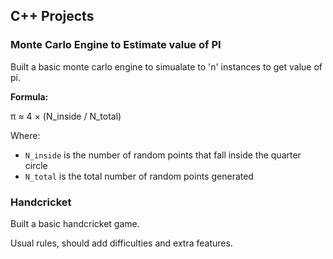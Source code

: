## C++ Projects

### Monte Carlo Engine to Estimate value of PI

Built a basic monte carlo engine to simualate to 'n' instances to get value of pi.

**Formula:**

π ≈ 4 × (N_inside / N_total)

Where:
- `N_inside` is the number of random points that fall inside the quarter circle
- `N_total` is the total number of random points generated

### Handcricket

Built a basic handcricket game.

Usual rules, should add difficulties and extra features.
